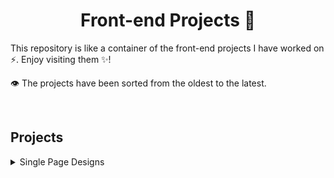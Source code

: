 <h1 align='center'>Front-end Projects 🚀</h1>

This repository is like a container of the front-end projects I have worked on ⚡. Enjoy visiting them ✨!

👁 The projects have been sorted from the oldest to the latest.

<br>

## Projects

<details>
<summary>Single Page Designs</summary>

* [Leon Agency Website](https://github.com/mohammadjarabah/leon-agency-website)

* [Nord Mobile Application's Website](https://github.com/mohammadjarabah/nord-mobile-application-website)

* [Bondi Theme Agency Website](https://github.com/mohammadjarabah/bondi-theme-agency-website)

* [Doob Agency Website](https://github.com/mohammadjarabah/doob-agency-website)

</details>
